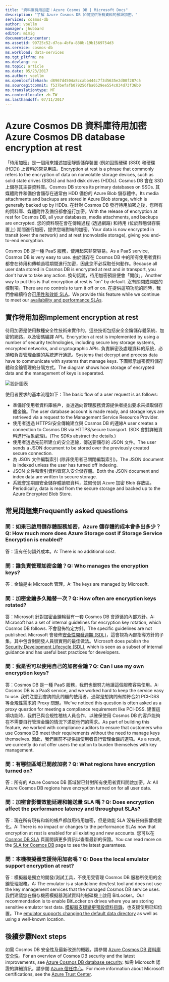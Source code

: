 ```yaml
---
title: "資料庫待用加密：Azure Cosmos DB | Microsoft Docs"
description: "了解 Azure Cosmos DB 如何提供所有資料的預設加密。"
services: cosmos-db
author: voellm
manager: jhubbard
editor: mimig
documentationcenter: 
ms.assetid: 99725c52-d7ca-4bfa-888b-19b1569754d3
ms.service: cosmos-db
ms.workload: data-services
ms.tgt_pltfrm: na
ms.devlang: na
ms.topic: article
ms.date: 05/23/2017
ms.author: voellm
ms.openlocfilehash: d8967d4504a8ccabb444c7f3d5635e2d00f287c5
ms.sourcegitcommit: f537befafb079256fba0529ee554c034d73f36b0
ms.translationtype: MT
ms.contentlocale: zh-TW
ms.lasthandoff: 07/11/2017
---
```

# <a name="azure-cosmos-db-database-encryption-at-rest"></a><span data-ttu-id="ad5f1-103">Azure Cosmos DB 資料庫待用加密</span><span class="sxs-lookup"><span data-stu-id="ad5f1-103">Azure Cosmos DB database encryption at rest</span></span>

<span data-ttu-id="ad5f1-104">「待用加密」是一個用來描述加密靜態儲存裝置 (例如固態硬碟 (SSD) 和硬碟 (HDD)) 上資料的常見用語。</span><span class="sxs-lookup"><span data-stu-id="ad5f1-104">Encryption at rest is a phrase that commonly refers to the encryption of data on nonvolatile storage devices, such as solid state drives (SSDs) and hard disk drives (HDDs).</span></span> <span data-ttu-id="ad5f1-105">Cosmos DB 會在 SSD 上儲存其主要資料庫。</span><span class="sxs-lookup"><span data-stu-id="ad5f1-105">Cosmos DB stores its primary databases on SSDs.</span></span> <span data-ttu-id="ad5f1-106">其媒體附件和備份會儲存在通常由 HDD 備份的 Azure Blob 儲存體中。</span><span class="sxs-lookup"><span data-stu-id="ad5f1-106">Its media attachments and backups are stored in Azure Blob storage, which is generally backed up by HDDs.</span></span> <span data-ttu-id="ad5f1-107">在針對 Cosmos DB 發行待用加密之後，您所有的資料庫、媒體附件及備份都會進行加密。</span><span class="sxs-lookup"><span data-stu-id="ad5f1-107">With the release of encryption at rest for Cosmos DB, all your databases, media attachments, and backups are encrypted.</span></span> <span data-ttu-id="ad5f1-108">您的資料現在會在傳輸過程 (透過網路) 和待用 (位於靜態儲存裝置上) 期間進行加密，提供您端對端的加密。</span><span class="sxs-lookup"><span data-stu-id="ad5f1-108">Your data is now encrypted in transit (over the network) and at rest (nonvolatile storage), giving you end-to-end encryption.</span></span>

<span data-ttu-id="ad5f1-109">Cosmos DB 是一種 PaaS 服務，使用起來非常容易。</span><span class="sxs-lookup"><span data-stu-id="ad5f1-109">As a PaaS service, Cosmos DB is very easy to use.</span></span> <span data-ttu-id="ad5f1-110">由於儲存在 Cosmos DB 中的所有使用者資料都會在待用和傳輸過程期間進行加密，因此您不必採取任何動作。</span><span class="sxs-lookup"><span data-stu-id="ad5f1-110">Because all user data stored in Cosmos DB is encrypted at rest and in transport, you don't have to take any action.</span></span> <span data-ttu-id="ad5f1-111">換句話說，待用加密預設便會「開啟」。</span><span class="sxs-lookup"><span data-stu-id="ad5f1-111">Another way to put this is that encryption at rest is "on" by default.</span></span> <span data-ttu-id="ad5f1-112">沒有關閉或開啟的控制項。</span><span class="sxs-lookup"><span data-stu-id="ad5f1-112">There are no controls to turn it off or on.</span></span> <span data-ttu-id="ad5f1-113">在提供這項功能的同時，我們會繼續符合[可用性和效能 SLA](https://azure.microsoft.com/support/legal/sla/cosmos-db)。</span><span class="sxs-lookup"><span data-stu-id="ad5f1-113">We provide this feature while we continue to meet our [availability and performance SLAs](https://azure.microsoft.com/support/legal/sla/cosmos-db).</span></span>

## <a name="implement-encryption-at-rest"></a><span data-ttu-id="ad5f1-114">實作待用加密</span><span class="sxs-lookup"><span data-stu-id="ad5f1-114">Implement encryption at rest</span></span>

<span data-ttu-id="ad5f1-115">待用加密是使用數種安全性技術來實作的，這些技術包括安全金鑰儲存體系統、加密的網路，以及密碼編譯 API。</span><span class="sxs-lookup"><span data-stu-id="ad5f1-115">Encryption at rest is implemented by using a number of security technologies, including secure key storage systems, encrypted networks, and cryptographic APIs.</span></span> <span data-ttu-id="ad5f1-116">負責解密及處理資料的系統，必須和負責管理金鑰的系統進行通訊。</span><span class="sxs-lookup"><span data-stu-id="ad5f1-116">Systems that decrypt and process data have to communicate with systems that manage keys.</span></span> <span data-ttu-id="ad5f1-117">下圖顯示加密資料儲存體和金鑰管理的分隔方式。</span><span class="sxs-lookup"><span data-stu-id="ad5f1-117">The diagram shows how storage of encrypted data and the management of keys is separated.</span></span> 

![設計圖表](./media/database-encryption-at-rest/design-diagram.png)

<span data-ttu-id="ad5f1-119">使用者要求的基本流程如下：</span><span class="sxs-lookup"><span data-stu-id="ad5f1-119">The basic flow of a user request is as follows:</span></span>
- <span data-ttu-id="ad5f1-120">準備好使用者資料庫帳戶，並透過向管理服務資源提供者提出要求來擷取儲存體金鑰。</span><span class="sxs-lookup"><span data-stu-id="ad5f1-120">The user database account is made ready, and storage keys are retrieved via a request to the Management Service Resource Provider.</span></span>
- <span data-ttu-id="ad5f1-121">使用者透過 HTTPS/安全傳輸建立與 Cosmos DB 的連線</span><span class="sxs-lookup"><span data-stu-id="ad5f1-121">A user creates a connection to Cosmos DB via HTTPS/secure transport.</span></span> <span data-ttu-id="ad5f1-122">(SDK 會對詳細資料進行抽象處理)。</span><span class="sxs-lookup"><span data-stu-id="ad5f1-122">(The SDKs abstract the details.)</span></span>
- <span data-ttu-id="ad5f1-123">使用者透過先前所建立的安全連線，傳送要儲存的 JSON 文件。</span><span class="sxs-lookup"><span data-stu-id="ad5f1-123">The user sends a JSON document to be stored over the previously created secure connection.</span></span>
- <span data-ttu-id="ad5f1-124">為 JSON 文件編製索引 (除非使用者已關閉編製索引)。</span><span class="sxs-lookup"><span data-stu-id="ad5f1-124">The JSON document is indexed unless the user has turned off indexing.</span></span>
- <span data-ttu-id="ad5f1-125">JSON 文件和索引資料皆寫入安全儲存體。</span><span class="sxs-lookup"><span data-stu-id="ad5f1-125">Both the JSON document and index data are written to secure storage.</span></span>
- <span data-ttu-id="ad5f1-126">系統會定期自安全儲存體讀取資料，並備份到 Azure 加密 Blob 存放區。</span><span class="sxs-lookup"><span data-stu-id="ad5f1-126">Periodically, data is read from the secure storage and backed up to the Azure Encrypted Blob Store.</span></span>

## <a name="frequently-asked-questions"></a><span data-ttu-id="ad5f1-127">常見問題集</span><span class="sxs-lookup"><span data-stu-id="ad5f1-127">Frequently asked questions</span></span>

### <a name="q-how-much-more-does-azure-storage-cost-if-storage-service-encryption-is-enabled"></a><span data-ttu-id="ad5f1-128">問︰如果已啟用儲存體服務加密，Azure 儲存體的成本會多出多少？</span><span class="sxs-lookup"><span data-stu-id="ad5f1-128">Q: How much more does Azure Storage cost if Storage Service Encryption is enabled?</span></span>
<span data-ttu-id="ad5f1-129">答：沒有任何額外成本。</span><span class="sxs-lookup"><span data-stu-id="ad5f1-129">A: There is no additional cost.</span></span>

### <a name="q-who-manages-the-encryption-keys"></a><span data-ttu-id="ad5f1-130">問︰誰負責管理加密金鑰？</span><span class="sxs-lookup"><span data-stu-id="ad5f1-130">Q: Who manages the encryption keys?</span></span>
<span data-ttu-id="ad5f1-131">答︰金鑰是由 Microsoft 管理。</span><span class="sxs-lookup"><span data-stu-id="ad5f1-131">A: The keys are managed by Microsoft.</span></span>

### <a name="q-how-often-are-encryption-keys-rotated"></a><span data-ttu-id="ad5f1-132">問︰加密金鑰多久輪替一次？</span><span class="sxs-lookup"><span data-stu-id="ad5f1-132">Q: How often are encryption keys rotated?</span></span>
<span data-ttu-id="ad5f1-133">答：Microsoft 針對加密金鑰輪替有一套 Cosmos DB 會遵循的內部方針。</span><span class="sxs-lookup"><span data-stu-id="ad5f1-133">A: Microsoft has a set of internal guidelines for encryption key rotation, which Cosmos DB follows.</span></span> <span data-ttu-id="ad5f1-134">不會發佈特定方針。</span><span class="sxs-lookup"><span data-stu-id="ad5f1-134">The specific guidelines are not published.</span></span> <span data-ttu-id="ad5f1-135">Microsoft 會發佈[安全性開發週期 (SDL)](https://www.microsoft.com/sdl/default.aspx)，這會視為內部指導方針的子集，其中包含對開發人員很實用的最佳做法。</span><span class="sxs-lookup"><span data-stu-id="ad5f1-135">Microsoft does publish the [Security Development Lifecycle (SDL)](https://www.microsoft.com/sdl/default.aspx), which is seen as a subset of internal guidance and has useful best practices for developers.</span></span>

### <a name="q-can-i-use-my-own-encryption-keys"></a><span data-ttu-id="ad5f1-136">問︰我是否可以使用自己的加密金鑰？</span><span class="sxs-lookup"><span data-stu-id="ad5f1-136">Q: Can I use my own encryption keys?</span></span>
<span data-ttu-id="ad5f1-137">答：Cosmos DB 是一種 PaaS 服務，我們也很努力地讓這個服務容易使用。</span><span class="sxs-lookup"><span data-stu-id="ad5f1-137">A: Cosmos DB is a PaaS service, and we worked hard to keep the service easy to use.</span></span> <span data-ttu-id="ad5f1-138">我們注意到會詢問此問題的使用者，通常是想詢問有關符合如 PCI-DSS 等合規性需求的 Proxy 問題。</span><span class="sxs-lookup"><span data-stu-id="ad5f1-138">We've noticed this question is often asked as a proxy question for meeting a compliance requirement like PCI-DSS.</span></span> <span data-ttu-id="ad5f1-139">建置這項功能時，我們已與合規性稽核人員合作，以確保使用 Cosmos DB 的客戶能夠在不需要自行管理金鑰的情況下滿足他們的需求。</span><span class="sxs-lookup"><span data-stu-id="ad5f1-139">As part of building this feature, we worked with compliance auditors to ensure that customers who use Cosmos DB meet their requirements without the need to manage keys themselves.</span></span>
<span data-ttu-id="ad5f1-140">因此，我們目前不提供讓使用者自行管理金鑰的選項。</span><span class="sxs-lookup"><span data-stu-id="ad5f1-140">As a result, we currently do not offer users the option to burden themselves with key management.</span></span>

### <a name="q-what-regions-have-encryption-turned-on"></a><span data-ttu-id="ad5f1-141">問：有哪些區域已開啟加密？</span><span class="sxs-lookup"><span data-stu-id="ad5f1-141">Q: What regions have encryption turned on?</span></span>
<span data-ttu-id="ad5f1-142">答：所有的 Azure Cosmos DB 區域皆已針對所有使用者資料開啟加密。</span><span class="sxs-lookup"><span data-stu-id="ad5f1-142">A: All Azure Cosmos DB regions have encryption turned on for all user data.</span></span>

### <a name="q-does-encryption-affect-the-performance-latency-and-throughput-slas"></a><span data-ttu-id="ad5f1-143">問︰加密會影響效能延遲和輸送量 SLA 嗎？</span><span class="sxs-lookup"><span data-stu-id="ad5f1-143">Q: Does encryption affect the performance latency and throughput SLAs?</span></span>
<span data-ttu-id="ad5f1-144">答︰現在所有現有和新的帳戶都啟用待用加密，但是效能 SLA 沒有任何影響或變化。</span><span class="sxs-lookup"><span data-stu-id="ad5f1-144">A: There is no impact or changes to the performance SLAs now that encryption at rest is enabled for all existing and new accounts.</span></span> <span data-ttu-id="ad5f1-145">您可以在 [Cosmos DB SLA](https://azure.microsoft.com/support/legal/sla/cosmos-db) 頁面閱讀更多資訊以查看最新的保證。</span><span class="sxs-lookup"><span data-stu-id="ad5f1-145">You can read more on the [SLA for Cosmos DB](https://azure.microsoft.com/support/legal/sla/cosmos-db) page to see the latest guarantees.</span></span>

### <a name="q-does-the-local-emulator-support-encryption-at-rest"></a><span data-ttu-id="ad5f1-146">問︰本機模擬器支援待用加密嗎？</span><span class="sxs-lookup"><span data-stu-id="ad5f1-146">Q: Does the local emulator support encryption at rest?</span></span>
<span data-ttu-id="ad5f1-147">答︰模擬器是獨立的開發/測試工具，不使用受管理 Cosmos DB 服務所使用的金鑰管理服務。</span><span class="sxs-lookup"><span data-stu-id="ad5f1-147">A: The emulator is a standalone dev/test tool and does not use the key management services that the managed Cosmos DB service uses.</span></span> <span data-ttu-id="ad5f1-148">我們建議您在儲存機密模擬器測試資料的磁碟機上啟用 BitLocker。</span><span class="sxs-lookup"><span data-stu-id="ad5f1-148">Our recommendation is to enable BitLocker on drives where you are storing sensitive emulator test data.</span></span> <span data-ttu-id="ad5f1-149">[模擬器支援變更預設資料目錄](local-emulator.md)，也支援使用已知位置。</span><span class="sxs-lookup"><span data-stu-id="ad5f1-149">The [emulator supports changing the default data directory](local-emulator.md) as well as using a well-known location.</span></span>

## <a name="next-steps"></a><span data-ttu-id="ad5f1-150">後續步驟</span><span class="sxs-lookup"><span data-stu-id="ad5f1-150">Next steps</span></span>

<span data-ttu-id="ad5f1-151">如需 Cosmos DB 安全性及最新改進的概觀，請參閱 [Azure Cosmos DB 資料庫安全性](database-security.md)。</span><span class="sxs-lookup"><span data-stu-id="ad5f1-151">For an overview of Cosmos DB security and the latest improvements, see [Azure Cosmos DB database security](database-security.md).</span></span>
<span data-ttu-id="ad5f1-152">如需 Microsoft 認證的詳細資訊，請參閱 [Azure 信任中心](https://azure.microsoft.com/en-us/support/trust-center/)。</span><span class="sxs-lookup"><span data-stu-id="ad5f1-152">For more information about Microsoft certifications, see the [Azure Trust Center](https://azure.microsoft.com/en-us/support/trust-center/).</span></span>

